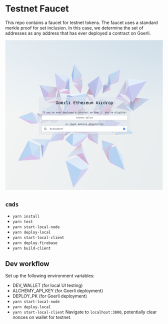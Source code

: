 # Testnet Faucet
This repo contains a faucet for testnet tokens. The faucet uses a standard merkle proof for set inclusion. In this case, we determine the set of addresses as any address that has ever deployed a contract on Goerli.

![UI](imgs/ui.png)

## `cmds`
- `yarn install`
- `yarn test`
- `yarn start-local-node`
- `yarn deploy-local`
- `yarn start-local-client`
- `yarn deploy-firebase`
- `yarn build-client`

## Dev workflow
Set up the following environment variables:
- DEV_WALLET (for local UI testing)
- ALCHEMY_API_KEY (for Goerli deployment)
- DEPLOY_PK (for Goerli deployment)
- `yarn start-local-node`
- `yarn deploy-local`
- `yarn start-local-client`
Navigate to `localhost:3000`, potentially clear nonces on wallet for testnet.